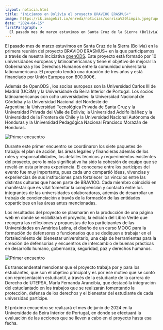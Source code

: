 ```yaml
---
layout: noticia.html
title: "Iniciamos en Bolivia el proyecto BRAVIOO ERASMUS+"
image: https://ik.imagekit.io/enreda/noticias/sonrisa%20limpia.jpeg?updatedAt=1713172068604
date: "2024-04-15"
firstParagraph: > 
  El pasado mes de marzo estuvimos en Santa Cruz de la Sierra (Bolivia) en la primera reunión del proyecto BRAVIOO ERASMUS+ en la que participamos a través de nuestra inciciativa openODS. Este proyecto está formado por 10 universidades europeas y latinoamericanas y tiene el objetivo de mejorar la Gobernanza y los Derechos Humanos entre la comunidad universitaria lationamericana. El proyecto tendrá una duración de tres años y está financiado por Unión Europea con 800.000€.
---
```


El pasado mes de marzo estuvimos en Santa Cruz de la Sierra (Bolivia) en la primera reunión del proyecto BRAVIOO ERASMUS+ 
en la que participamos a través de nuestra inciciativa [openODS](https://openods.es/es/). Este proyecto está formado por 10 universidades
europeas y latinoamericanas y tiene el objetivo de mejorar la Gobernanza y los Derechos Humanos entre la comunidad universitaria lationamericana. 
El proyecto tendrá una duración de tres años y está financiado por Unión Europea con 800.000€.

Además de  OpenODS , los  socios europeos son la Universidad Carlos III de Madrid (UC3M) y la   Universidade   da   Beira   Interior   de   Portugal. 
Los socios  latinoamericanas con ocho universidades:  la   Universidad   Nacional   de Córdoba   y   la   Universidad   Nacional   del   Nordeste   de   
Argentina;   la Universidad Tecnológica Privada de Santa Cruz y la Universidad Privada del Valle de Bolivia; la Universidad Adolfo Ibáñez y la Universidad 
de la Frontera de Chile y la Universidad Nacional Autónoma de Honduras y la Universidad Pedagógica Nacional Francisco Morazán de Honduras. 

![Primer encuentro](https://ik.imagekit.io/enreda/noticias/20240322093514_IMG_1786.JPG?updatedAt=1713172085704)

Durante este primer encuentro se coordinaron los siete paquetes de trabajo: el plan de acción, las áreas legales y financieras además de los roles y
responsabilidades, los detalles técnicos y requerimientos existentes del proyecto, pero lo más significativo ha sido la cohesión de equipo que se
reveló en esta primera experiencia. El conocerse entre los partícipes del evento fue muy importante, pues cada uno compartió ideas, vivencias y
experiencias de sus instituciones para fortalecer los vínculos entre las distintas culturas que hacen parte de BRAVIOO. Cada miembro coincidió
en manifestar que es vital fomentar la comprensión y contacto entre los integrantes de las universidades colaboradoras, además de desarrollar
un trabajo de concienciación a través de la formación de las entidades copartícipes en las áreas antes mencionadas. 

Los   resultados   del   proyecto   se   plasmarán   en   la   producción   de   una página web en donde se visibilizará el proyecto, la edición del Libro
Verde que recogerá las reflexiones y propuestas de los participantes de las Universidades en América Latina, el diseño de un curso MOOC para la 
formación de defensores o funcionarios que se dediquen a trabajar en el fortalecimiento del bienestar universitario, una caja de herramientas
para la creación de defensorías y encuentros de intercambio de buenas prácticas en desarrollo humano, gobernanza, seguridad, paz y derechos
humanos.

![Primer encuentro](https://ik.imagekit.io/enreda/noticias/Captura%20de%20pantalla%202024-04-15%20090130.jpg?updatedAt=1713172104462)

Es transcendental mencionar que el proyecto trabaja por y para los estudiantes, que son el objetivo principal y es por ese motivo que se
contó con representación estudiantil, a través de la estudiante de la carrera de Derecho de UTEPSA, María Fernanda Arancibia, que destacó
la   integración   del   estudiantado   en   los   trabajos   que   se   realizarán fomentando la protección, defensa de los derechos y el bienestar del
estudiante de cada universidad partícipe. 

El próximo   encuentro   se   realizará   el   mes   de   junio   de   2024   en   la Universidade da Beira Interior de Portugal, en donde se efectuará la
evaluación de las acciones que se lleven a cabo en el proyecto hasta esa fecha.
